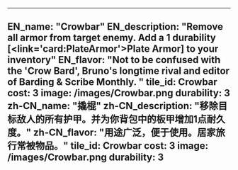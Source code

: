 ---

EN_name: "Crowbar"
EN_description: "Remove all armor from target enemy. Add a 1 durability [<link='card:PlateArmor'>Plate Armor</link>] to your inventory"
EN_flavor: "Not to be confused with the 'Crow Bard', Bruno's longtime rival and editor of Barding & Scribe Monthly. "
tile_id: Crowbar
cost: 3
image: /images/Crowbar.png
durability: 3
zh-CN_name: "撬棍"
zh-CN_description: "移除目标敌人的所有护甲。并为你背包中的板甲增加1点耐久度。"
zh-CN_flavor: "用途广泛，便于使用。居家旅行常被物品。"
tile_id: Crowbar
cost: 3
image: /images/Crowbar.png
durability: 3
---